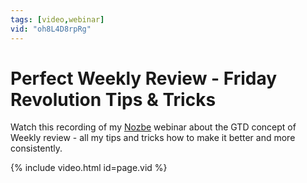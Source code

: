 ```yaml
---
tags: [video,webinar]
vid: "oh8L4D8rpRg"
---
```


# Perfect Weekly Review - Friday Revolution Tips & Tricks

Watch this recording of my [Nozbe][n] webinar about the GTD concept of Weekly review - all my tips and tricks how to make it better and more consistently.

{% include video.html id=page.vid %}

<!--More-->


[n]: https://nozbe.com/